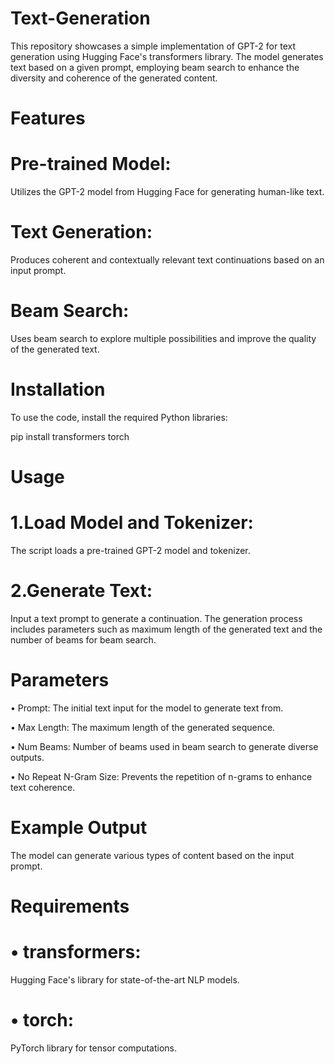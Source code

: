 # Text-Generation

This repository showcases a simple implementation of GPT-2 for text generation using Hugging Face's transformers library. The model generates text based on a given prompt, employing beam search to enhance the diversity and coherence of the generated content.

# Features

# Pre-trained Model: 

   Utilizes the GPT-2 model from Hugging Face for generating human-like text.
   
# Text Generation: 
   
   Produces coherent and contextually relevant text continuations based on an input prompt.
   
# Beam Search: 
   
   Uses beam search to explore multiple possibilities and improve the quality of the generated text.
   
# Installation

To use the code, install the required Python libraries:

pip install transformers torch

# Usage

# 1.Load Model and Tokenizer: 

  The script loads a pre-trained GPT-2 model and tokenizer.
  
# 2.Generate Text: 

  Input a text prompt to generate a continuation. The generation process includes parameters such as maximum length of the generated text and the number of beams for beam search.

# Parameters

• Prompt: The initial text input for the model to generate text from.

• Max Length: The maximum length of the generated sequence.

• Num Beams: Number of beams used in beam search to generate diverse outputs.

• No Repeat N-Gram Size: Prevents the repetition of n-grams to enhance text coherence.

# Example Output

The model can generate various types of content based on the input prompt.

# Requirements

# • transformers: 

Hugging Face's library for state-of-the-art NLP models.

# • torch: 

PyTorch library for tensor computations.

